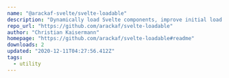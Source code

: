 ```yaml
---
name: "@arackaf-svelte/svelte-loadable"
description: "Dynamically load Svelte components, improve initial load times."
repo_url: "https://github.com/arackaf/svelte-loadable"
author: "Christian Kaisermann"
homepage: "https://github.com/arackaf/svelte-loadable#readme"
downloads: 2
updated: "2020-12-11T04:27:56.412Z"
tags: 
  - utility
---
```

